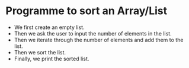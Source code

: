 # Programme to sort an Array/List
* We first create an empty list.
* Then we ask the user to input the number of elements in the list.
* Then we iterate through the number of elements and add them to the list.
* Then we sort the list.
* Finally, we print the sorted list.

